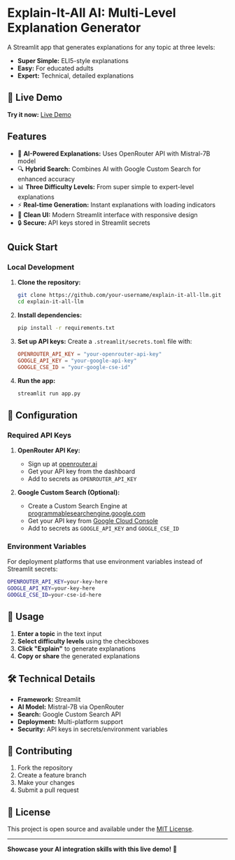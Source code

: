 # Explain-It-All AI: Multi-Level Explanation Generator

A Streamlit app that generates explanations for any topic at three levels:
- **Super Simple:** ELI5-style explanations
- **Easy:** For educated adults  
- **Expert:** Technical, detailed explanations

## 🚀 Live Demo

**Try it now:** [Live Demo](https://explain-it-all-llm-avzkqjaehghsdqtntbss4z.streamlit.app/)

## Features

- 🤖 **AI-Powered Explanations:** Uses OpenRouter API with Mistral-7B model
- 🔍 **Hybrid Search:** Combines AI with Google Custom Search for enhanced accuracy
- 📊 **Three Difficulty Levels:** From super simple to expert-level explanations
- ⚡ **Real-time Generation:** Instant explanations with loading indicators
- 🎨 **Clean UI:** Modern Streamlit interface with responsive design
- 🔒 **Secure:** API keys stored in Streamlit secrets

## Quick Start

### Local Development

1. **Clone the repository:**
   ```bash
   git clone https://github.com/your-username/explain-it-all-llm.git
   cd explain-it-all-llm
   ```

2. **Install dependencies:**
   ```bash
   pip install -r requirements.txt
   ```

3. **Set up API keys:**
   Create a `.streamlit/secrets.toml` file with:
   ```toml
   OPENROUTER_API_KEY = "your-openrouter-api-key"
   GOOGLE_API_KEY = "your-google-api-key"
   GOOGLE_CSE_ID = "your-google-cse-id"
   ```

4. **Run the app:**
   ```bash
   streamlit run app.py
   ```



## 🔧 Configuration

### Required API Keys

1. **OpenRouter API Key:**
   - Sign up at [openrouter.ai](https://openrouter.ai)
   - Get your API key from the dashboard
   - Add to secrets as `OPENROUTER_API_KEY`

2. **Google Custom Search (Optional):**
   - Create a Custom Search Engine at [programmablesearchengine.google.com](https://programmablesearchengine.google.com)
   - Get your API key from [Google Cloud Console](https://console.cloud.google.com)
   - Add to secrets as `GOOGLE_API_KEY` and `GOOGLE_CSE_ID`

### Environment Variables

For deployment platforms that use environment variables instead of Streamlit secrets:

```bash
OPENROUTER_API_KEY=your-key-here
GOOGLE_API_KEY=your-key-here
GOOGLE_CSE_ID=your-cse-id-here
```

## 📝 Usage

1. **Enter a topic** in the text input
2. **Select difficulty levels** using the checkboxes
3. **Click "Explain"** to generate explanations
4. **Copy or share** the generated explanations

## 🛠️ Technical Details

- **Framework:** Streamlit
- **AI Model:** Mistral-7B via OpenRouter
- **Search:** Google Custom Search API
- **Deployment:** Multi-platform support
- **Security:** API keys in secrets/environment variables

## 🤝 Contributing

1. Fork the repository
2. Create a feature branch
3. Make your changes
4. Submit a pull request

## 📄 License

This project is open source and available under the [MIT License](LICENSE).

---

**Showcase your AI integration skills with this live demo!** 🚀 